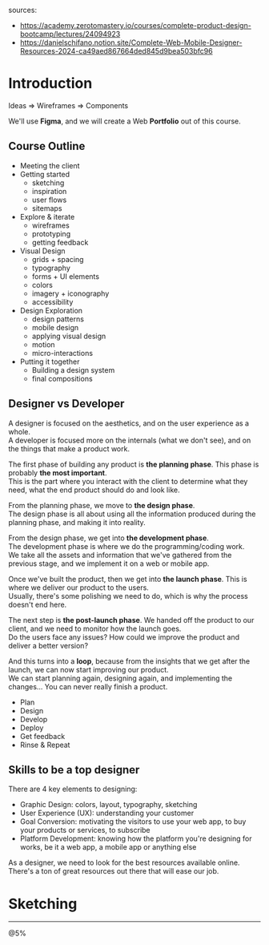 sources:
- https://academy.zerotomastery.io/courses/complete-product-design-bootcamp/lectures/24094923
- https://danielschifano.notion.site/Complete-Web-Mobile-Designer-Resources-2024-ca49aed867664ded845d9bea503bfc96

# Introduction

Ideas => Wireframes => Components  

We'll use **Figma**, and we will create a Web **Portfolio** out of this course.

## Course Outline

- Meeting the client
- Getting started
  - sketching
  - inspiration
  - user flows
  - sitemaps
- Explore & iterate
  - wireframes
  - prototyping
  - getting feedback
- Visual Design
  - grids + spacing
  - typography
  - forms + UI elements
  - colors
  - imagery + iconography
  - accessibility
- Design Exploration
  - design patterns
  - mobile design
  - applying visual design
  - motion
  - micro-interactions
- Putting it together
  - Building a design system
  - final compositions

## Designer vs Developer

A designer is focused on the aesthetics, and on the user experience as a whole.  
A developer is focused more on the internals (what we don't see), and on the things that make a product work.  

The first phase of building any product is **the planning phase**. This phase is probably **the most important**.  
This is the part where you interact with the client to determine what they need, what the end product should do and look like.  

From the planning phase, we move to **the design phase**.  
The design phase is all about using all the information produced during the planning phase, and making it into reality.  

From the design phase, we get into **the development phase**.  
The development phase is where we do the programming/coding work.  
We take all the assets and information that we've gathered from the previous stage, and we implement it on a web or mobile app.  

Once we've built the product, then we get into **the launch phase**. This is where we deliver our product to the users.  
Usually, there's some polishing we need to do, which is why the process doesn't end here.  

The next step is **the post-launch phase**. We handed off the product to our client, and we need to monitor how the launch goes.  
Do the users face any issues? How could we improve the product and deliver a better version?  

And this turns into a **loop**, because from the insights that we get after the launch, we can now start improving our product.  
We can start planning again, designing again, and implementing the changes... You can never really finish a product.  

- Plan
- Design
- Develop
- Deploy
- Get feedback
- Rinse & Repeat

## Skills to be a top designer

There are 4 key elements to designing:
- Graphic Design: colors, layout, typography, sketching
- User Experience (UX): understanding your customer
- Goal Conversion: motivating the visitors to use your web app, to buy your products or services, to subscribe
- Platform Development: knowing how the platform you're designing for works, be it a web app, a mobile app or anything else

As a designer, we need to look for the best resources available online. There's a ton of great resources out there that will ease our job.  

# Sketching




---
@5%
